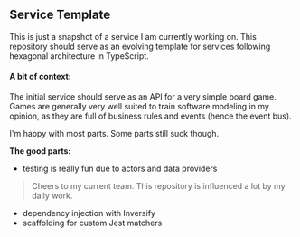 ## Service Template

This is just a snapshot of a service I am currently working on. This repository should serve as
an evolving template for services following hexagonal architecture in TypeScript.

#### A bit of context:
The initial service should serve as an API for a very simple board game. Games are generally
very well suited to train software modeling in my opinion, as they are full of business rules
and events (hence the event bus).

I'm happy with most parts. Some parts still suck though.

**The good parts:**
- testing is really fun due to actors and data providers
> Cheers to my current team. This repository is influenced a lot by my daily work.
- dependency injection with Inversify
- scaffolding for custom Jest matchers
